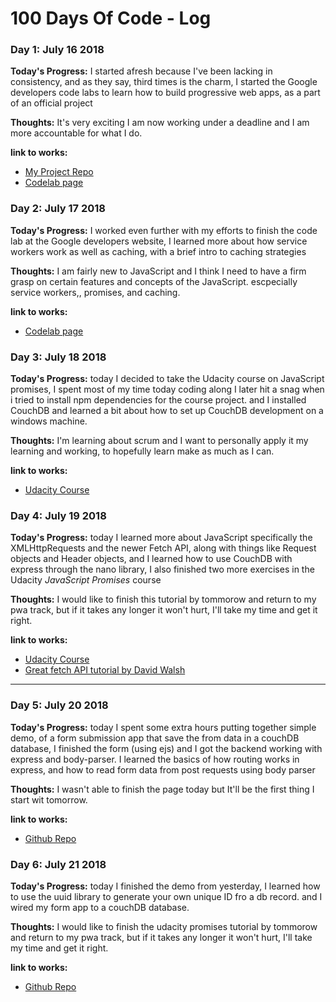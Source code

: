 # 100 Days Of Code - Log

### Day 1: July 16 2018

**Today's Progress:** I started afresh because I've been lacking in consistency, and as they say, third times is  the charm, I started the Google developers code labs to learn how to build progressive web apps, as a part of an official project

**Thoughts:** It's very exciting I am now working under a deadline and I am more accountable for what I do.

**link to works:** 

- [My Project Repo](https://github.com/dbugshe2/my-first-pwa)
- [Codelab page](https://developers.google.com/web/fundamentals/codelabs/your-first-pwapp/)

### Day 2: July 17 2018

**Today's Progress:** I worked even further with my efforts to finish the code lab at the Google developers website, I learned more about how service workers work as well as caching, with a brief intro to caching strategies

**Thoughts:** I am fairly new to JavaScript and I think I need to have a firm grasp on certain features and concepts of the JavaScript. escpecially service workers,, promises, and caching.

**link to works:** 

- [Codelab page](https://developers.google.com/web/fundamentals/codelabs/your-first-pwapp/)

### Day 3: July 18 2018

**Today's Progress:** today I decided to take the Udacity course on JavaScript promises, I spent most of my time today coding along I later hit a snag when i tried to install npm dependencies for the course project. and I installed CouchDB and learned a bit about how to set up CouchDB development on a windows machine.  

**Thoughts:** I'm learning about scrum and I want to personally apply it my learning and working, to hopefully learn make as much as I can.

**link to works:** 

- [Udacity Course](https://classroom.udacity.com/courses/ud898)


### Day 4: July 19 2018

**Today's Progress:** today I learned more about JavaScript specifically the XMLHttpRequests and the newer Fetch API, along with things like Request objects and Header objects, and I learned how to use CouchDB with express through the nano library, I also finished two more exercises in the Udacity *JavaScript Promises* course

**Thoughts:** I would like to finish this tutorial by tommorow and return to my pwa track, but if it takes any longer it won't hurt, I'll take my time and get it right.

**link to works:** 

- [Udacity Course](https://classroom.udacity.com/courses/ud898)
- [Great fetch API tutorial by David Walsh](https://davidwalsh.name/fetch)

-----------------


### Day 5: July 20 2018

**Today's Progress:** today I spent some extra hours putting together simple demo, of a form submission app that save the from data in a couchDB database, I finished the form (using ejs) and I got the backend working with express and body-parser. I learned the basics of how routing works in express, and how to read form data from post requests using body parser

**Thoughts:** I wasn't able to finish the page today but It'll be the first thing I start wit tomorrow.

**link to works:** 

- [Github Repo](https://github.com/dbugshe2/express-couchDB-playground)



### Day 6: July 21 2018

**Today's Progress:** today I finished the demo from yesterday, I learned how to use the uuid library to generate your own unique  ID fro a db record. and I wired my form app  to a couchDB database.

**Thoughts:** I would like to finish the udacity promises tutorial by tommorow and return to my pwa track, but if it takes any longer it won't hurt, I'll take my time and get it right.

**link to works:** 

- [Github Repo](https://github.com/dbugshe2/express-couchDB-playground)



